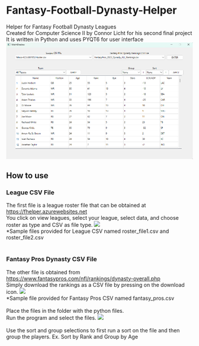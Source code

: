 # Fantasy-Football-Dynasty-Helper
Helper for Fantasy Football Dynasty Leagues <br />
Created for Computer Science II by Connor Licht for his second final project <br />
It is written in Python and uses PYQT6 for user interface <br />
![Image of the Program that takes in two CSV files and organizes team and player data for the league.](https://raw.githubusercontent.com/connorlicht/Fantasy-Football-Dynasty-Helper/main/Screenshot%20(46).png)

## How to use
### League CSV File
The first file is a league roster file that can be obtained at https://fhelper.azurewebsites.net <br />
You click on view leagues, select your league, select data, and choose roster as type and CSV as file type. 
![](https://github.com/connorlicht/Fantasy-Football-Dynasty-Helper/assets/111907619/137bff0c-8ba3-4195-a120-44de6997f31c) <br />
*Sample files provided for League CSV named roster_file1.csv and roster_file2.csv <br /> <br />
### Fantasy Pros Dynasty CSV File
The other file is obtained from https://www.fantasypros.com/nfl/rankings/dynasty-overall.php <br />
Simply download the rankings as a CSV file by pressing on the download icon.
![](https://github.com/connorlicht/Fantasy-Football-Dynasty-Helper/assets/111907619/afc40cca-8116-40ab-99e1-471a6d5bb2b6) <br />
*Sample file provided for Fantasy Pros CSV named fantasy_pros.csv <br /> <br />
Place the files in the folder with the python files. <br />
Run the program and select the files.
![](https://github.com/connorlicht/Fantasy-Football-Dynasty-Helper/assets/111907619/22e1197f-0d19-402a-8f38-0e461f8e2100) <br /> <br />
Use the sort and group selections to first run a sort on the file and then group the players. Ex. Sort by Rank and Group by Age

